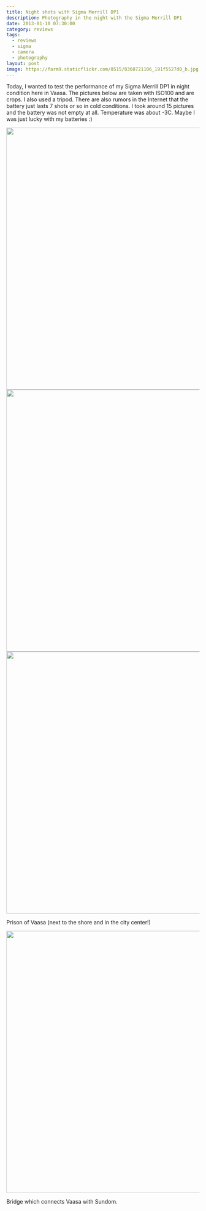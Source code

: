 ```yaml
---
title: Night shots with Sigma Merrill DP1
description: Photography in the night with the Sigma Merrill DP1
date: 2013-01-10 07:30:00
category: reviews
tags:
  - reviews
  - sigma
  - camera
  - photography
layout: post
image: https://farm9.staticflickr.com/8515/8368721106_191f5527d0_b.jpg
---
```

Today, I wanted to test the performance of my Sigma Merrill DP1 in night condition here in Vaasa. The pictures below are taken with ISO100 and are crops. I also used a tripod. There are also rumors in the Internet that the battery just lasts 7 shots or so in cold conditions. I took around 15 pictures and the battery was not empty at all. Temperature was about -3C. Maybe I was just lucky with my batteries :)

<img src="https://farm9.staticflickr.com/8515/8368721106_191f5527d0_b.jpg" width="1024" height="683">
<br>
<!--more-->

<img src="https://farm9.staticflickr.com/8357/8367654843_88fd71cc23_b.jpg" width="1024" height="683">

<img src="https://farm9.staticflickr.com/8378/8368723308_bd3ee8ba2e_b.jpg" width="1024" height="683">

Prison of Vaasa (next to the shore and in the city center!)

<img src="https://farm9.staticflickr.com/8089/8368723526_b0ed15672d_b.jpg" width="1024" height="683">

Bridge which connects Vaasa with Sundom.
